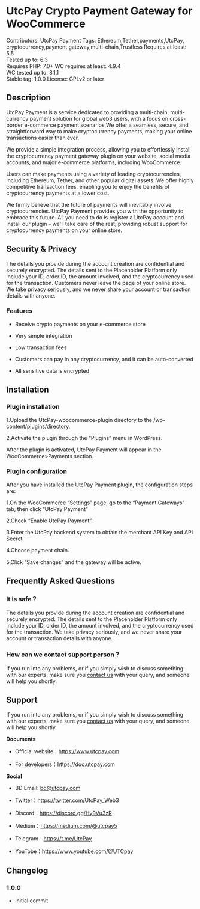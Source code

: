 # UtcPay Crypto Payment Gateway for WooCommerce

Contributors: UtcPay Payment 
Tags: Ethereum,Tether,payments,UtcPay, cryptocurrency,payment gateway,multi-chain,Trustless
Requires at least:       5.5  
Tested up to:            6.3  
Requires PHP:            7.0+
WC requires at least:    4.9.4  
WC tested up to:         8.1.1  
Stable tag:              1.0.0
License:                 GPLv2 or later

## Description

UtcPay Payment is a service dedicated to providing a multi-chain, multi-currency payment solution for global web3 users, with a focus on cross-border e-commerce payment scenarios,We offer a seamless, secure, and straightforward way to make cryptocurrency payments, making your online transactions easier than ever.

We provide a simple integration process, allowing you to effortlessly install the cryptocurrency payment gateway plugin on your website, social media accounts, and major e-commerce platforms, including WooCommerce.

Users can make payments using a variety of leading cryptocurrencies, including Ethereum, Tether, and other popular digital assets. We offer highly competitive transaction fees, enabling you to enjoy the benefits of cryptocurrency payments at a lower cost.

We firmly believe that the future of payments will inevitably involve cryptocurrencies. UtcPay Payment provides you with the opportunity to embrace this future. All you need to do is register a UtcPay account and install our plugin – we'll take care of the rest, providing robust support for cryptocurrency payments on your online store.

## Security & Privacy

The details you provide during the account creation are confidential and securely encrypted. The details sent to the Placeholder Platform only include your ID, order ID, the amount involved, and the cryptocurrency used for the transaction. Customers never leave the page of your online store. We take privacy seriously, and we never share your account or transaction details with anyone.

### Features

* Receive crypto payments on your e-commerce store

* Very simple integration

* Low transaction fees

* Customers can pay in any cryptocurrency, and it can be auto-converted

* All sensitive data is encrypted
  
## Installation

### Plugin installation

1.Upload the UtcPay-woocommerce-plugin directory to the /wp-content/plugins/directory.

2.Activate the plugin through the “Plugins” menu in WordPress.

After the plugin is activated, UtcPay Payment will appear in the WooCommerce>Payments section.

### Plugin configuration

After you have installed the UtcPay Payment plugin, the configuration steps are:

1.On the WooCommerce “Settings” page, go to the “Payment Gateways” tab, then click “UtcPay Payment”

2.Check “Enable UtcPay Payment”.

3.Enter the UtcPay backend system to obtain the merchant API Key and API Secret.

4.Choose payment chain.

5.Click “Save changes” and the gateway will be active.

## Frequently Asked Questions

### It is safe？

The details you provide during the account creation are confidential and securely encrypted. The details sent to the Placeholder Platform only include your ID, order ID, the amount involved, and the cryptocurrency used for the transaction. We take privacy seriously, and we never share your account or transaction details with anyone.

### How can we contact support person？

If you run into any problems, or if you simply wish to discuss something with our experts, make sure you [contact us](bd@utcpay.com) with your query, and someone will help you shortly.

## Support

If you run into any problems, or if you simply wish to discuss something with our experts, make sure you [contact us](bd@utcpay.com) with your query, and someone will help you shortly.

**Documents**

* Official website：https://www.utcpay.com

* For developers：https://doc.utcpay.com

**Social**

* BD Email: bd@utcpay.com
  
* Twitter：https://twitter.com/UtcPay_Web3

* Discord：https://discord.gg/Hy9Vu3zR

* Medium：https://medium.com/@utcpay5

* Telegram：https://t.me/UtcPay

* YouTobe：https://www.youtube.com/@UTCpay

## Changelog
### 1.0.0 
* Initial commit
